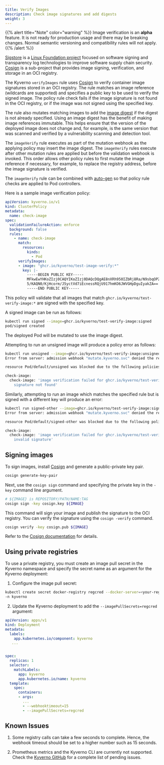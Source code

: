 ```yaml
---
title: Verify Images
description: Check image signatures and add digests
weight: 3
---
```


{{% alert title="Note" color="warning" %}}
Image verification is an **alpha** feature. It is not ready for production usage and there may be breaking changes. Normal semantic versioning and compatibility rules will not apply.
{{% /alert %}}

[Sigstore](https://sigstore.dev/) is a [Linux Foundation project](https://linuxfoundation.org/) focused on software signing and transparency log technologies to improve software supply chain security. [Cosign](https://github.com/sigstore/cosign) is a sub-project that provides image signing, verification, and storage in an OCI registry.

The Kyverno `verifyImages` rule uses [Cosign](https://github.com/sigstore/cosign) to verify container image signatures stored in an OCI registry. The rule matches an image reference (wildcards are supported) and specifies a public key to be used to verify the signed image. The policy rule check fails if the image signature is not found in the OCI registry, or if the image was not signed using the specified key.

The rule also mutates matching images to add the [image digest](https://docs.docker.com/engine/reference/commandline/pull/#pull-an-image-by-digest-immutable-identifier) if the digest is not already specified. Using an image digest has the benefit of making image references immutable. This helps ensure that the version of the deployed image does not change and, for example, is the same version that was scanned and verified by a vulnerability scanning and detection tool.

The `imageVerify` rule executes as part of the mutation webhook as the applying policy may insert the image digest. The `imageVerify` rules execute after other mutation rules are applied but before the validation webhook is invoked. This order allows other policy rules to first mutate the image reference if necessary, for example, to replace the registry address, before the image signature is verified.

The `imageVerify` rule can be combined with [auto-gen](docs/writing-policies/autogen/) so that policy rule checks are applied to Pod controllers.

Here is a sample image verification policy:

```yaml
apiVersion: kyverno.io/v1
kind: ClusterPolicy
metadata:
  name: check-image
spec:
  validationFailureAction: enforce
  background: false
  rules:
    - name: check-image
      match:
        resources:
          kinds:
            - Pod
      verifyImages:
      - image: "ghcr.io/kyverno/test-image-verify:*"
        key: |-
          -----BEGIN PUBLIC KEY-----
          MFkwEwYHKoZIzj0CAQYIKoZIzj0DAQcDQgAE8nXRh950IZbRj8Ra/N9sbqOPZrfM
          5/KAQN0/KjHcorm/J5yctVd7iEcnessRQjU917hmKO6JWVGHpDguIyakZA==
          -----END PUBLIC KEY-----
```

This policy will validate that all images that match `ghcr.io/kyverno/test-verify-image:*` are signed with the specified key.

A signed image can be run as follows:

```sh
kubectl run signed --image=ghcr.io/kyverno/test-verify-image:signed
pod/signed created
```

The deployed Pod will be mutated to use the image digest.

Attempting to run an unsigned image will produce a policy error as follows:

```sh
kubectl run unsigned --image=ghcr.io/kyverno/test-verify-image:unsigned
Error from server: admission webhook "mutate.kyverno.svc" denied the request:

resource Pod/default/unsigned was blocked due to the following policies

check-image:
  check-image: 'image verification failed for ghcr.io/kyverno/test-verify-image:unsigned:
    signature not found'
```

Similarly, attempting to run an image which matches the specified rule but is signed with a different key will produce an error:

```sh
kubectl run signed-other --image=ghcr.io/kyverno/test-verify-image:signed-by-someone-else
Error from server: admission webhook "mutate.kyverno.svc" denied the request:

resource Pod/default/signed-other was blocked due to the following policies

check-image:
  check-image: 'image verification failed for ghcr.io/kyverno/test-verify-image:signed-by-someone-else:
    invalid signature'
```

## Signing images

To sign images, install [Cosign](https://github.com/sigstore/cosign#installation) and generate a public-private key pair. 

```sh
cosign generate-key-pair
```

Next, use the `cosign sign` command and specifying the private key in the `-key` command line argument. 

```sh
# ${IMAGE} is REPOSITORY/PATH/NAME:TAG
cosign sign -key cosign.key ${IMAGE}
```

This command will sign your image and publish the signature to the OCI registry. You can verify the signature using the `cosign -verify` command.

```sh
cosign verify -key cosign.pub ${IMAGE}
```

Refer to the [Cosign documentation](https://github.com/sigstore/cosign#quick-start) for details.


## Using private registries

To use a private registry, you must create an image pull secret in the Kyverno namespace and specify the secret name as an argument for the Kyverno deployment:

1. Configure the image pull secret:

```sh
kubectl create secret docker-registry regcred --docker-server=<your-registry-server> --docker-username=<your-name> --docker-password=<your-password> --docker-email=<your-email> 
-n kyverno
```

2. Update the Kyverno deployment to add the `--imagePullSecrets=regcred` argument:

```yaml
apiVersion: apps/v1
kind: Deployment
metadata:
  labels:
    app.kubernetes.io/component: kyverno
   ...


spec:
  replicas: 1
  selector:
    matchLabels:
      app: kyverno
      app.kubernetes.io/name: kyverno
  template:
    spec:
      containers:
      - args:
        ...
        - --webhooktimeout=15
        - --imagePullSecrets=regcred
```

## Known Issues

1. Some registry calls can take a few seconds to complete. Hence, the webhook timeout should be set to a higher number such as 15 seconds.

2. Prometheus metrics and the Kyverno CLI are currently not supported. Check the [Kyverno GitHub](https://github.com/kyverno/kyverno/labels/imageVerify) for a complete list of pending issues.
